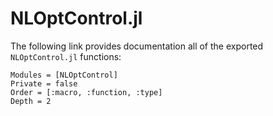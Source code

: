 # NLOptControl.jl

The following link provides documentation all of the exported `NLOptControl.jl` functions:

```@autodocs
Modules = [NLOptControl]
Private = false
Order = [:macro, :function, :type]
Depth = 2
```

